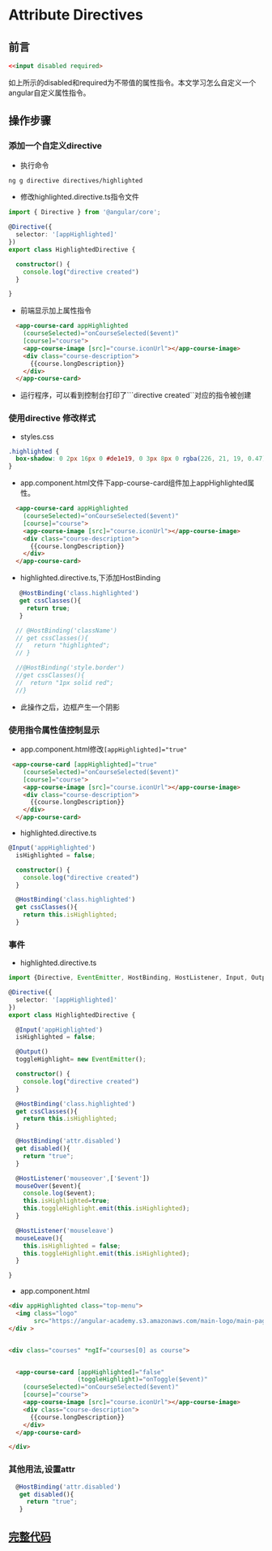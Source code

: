 # Attribute Directives

## 前言

```html
<<input disabled required>
``` 

如上所示的disabled和required为不带值的属性指令。本文学习怎么自定义一个angular自定义属性指令。

## 操作步骤

### 添加一个自定义directive 

* 执行命令

```bash
ng g directive directives/highlighted
```

* 修改highlighted.directive.ts指令文件

```typescript
import { Directive } from '@angular/core';

@Directive({
  selector: '[appHighlighted]'
})
export class HighlightedDirective {

  constructor() {
    console.log("directive created")
  }

}
```

* 前端显示加上属性指令

```html
  <app-course-card appHighlighted
    (courseSelected)="onCourseSelected($event)"
    [course]="course">
    <app-course-image [src]="course.iconUrl"></app-course-image>
    <div class="course-description">
      {{course.longDescription}}
    </div>
  </app-course-card>
```


* 运行程序，可以看到控制台打印了```directive created``对应的指令被创建


### 使用directive 修改样式

* styles.css

```css
.highlighted {
  box-shadow: 0 2px 16px 0 #de1e19, 0 3px 8px 0 rgba(226, 21, 19, 0.47), 0 6px 8px -1px #b41c18;
}
```

* app.component.html文件下app-course-card组件加上appHighlighted属性。

```html
  <app-course-card appHighlighted
    (courseSelected)="onCourseSelected($event)"
    [course]="course">
    <app-course-image [src]="course.iconUrl"></app-course-image>
    <div class="course-description">
      {{course.longDescription}}
    </div>
  </app-course-card>
```


* highlighted.directive.ts,下添加HostBinding


```typescript
   @HostBinding('class.highlighted')
   get cssClasses(){
     return true;
   }

  // @HostBinding('className')
  // get cssClasses(){
  //   return "highlighted";
  // }

  //@HostBinding('style.border')
  //get cssClasses(){
  //  return "1px solid red";
  //}
```

* 此操作之后，边框产生一个阴影

### 使用指令属性值控制显示

* app.component.html修改``[appHighlighted]="true"``

```html
 <app-course-card [appHighlighted]="true"
    (courseSelected)="onCourseSelected($event)"
    [course]="course">
    <app-course-image [src]="course.iconUrl"></app-course-image>
    <div class="course-description">
      {{course.longDescription}}
    </div>
  </app-course-card>
```

* highlighted.directive.ts

```typescript
@Input('appHighlighted')
  isHighlighted = false;

  constructor() {
    console.log("directive created")
  }

  @HostBinding('class.highlighted')
  get cssClasses(){
    return this.isHighlighted;
  }
```

### 事件

* highlighted.directive.ts

```typescript
import {Directive, EventEmitter, HostBinding, HostListener, Input, Output} from '@angular/core';

@Directive({
  selector: '[appHighlighted]'
})
export class HighlightedDirective {

  @Input('appHighlighted')
  isHighlighted = false;

  @Output()
  toggleHighlight= new EventEmitter();

  constructor() {
    console.log("directive created")
  }

  @HostBinding('class.highlighted')
  get cssClasses(){
    return this.isHighlighted;
  }

  @HostBinding('attr.disabled')
  get disabled(){
    return "true";
  }

  @HostListener('mouseover',['$event'])
  mouseOver($event){
    console.log($event);
    this.isHighlighted=true;
    this.toggleHighlight.emit(this.isHighlighted);
  }

  @HostListener('mouseleave')
  mouseLeave(){
    this.isHighlighted = false;
    this.toggleHighlight.emit(this.isHighlighted);
  }

}

```


* app.component.html

```html
<div appHighlighted class="top-menu">
  <img class="logo"
       src="https://angular-academy.s3.amazonaws.com/main-logo/main-page-logo-small-hat.png">
</div >


<div class="courses" *ngIf="courses[0] as course">


  <app-course-card [appHighlighted]="false"
                   (toggleHighlight)="onToggle($event)"
    (courseSelected)="onCourseSelected($event)"
    [course]="course">
    <app-course-image [src]="course.iconUrl"></app-course-image>
    <div class="course-description">
      {{course.longDescription}}
    </div>
  </app-course-card>

</div>
```

### 其他用法,设置attr

```typescript
  @HostBinding('attr.disabled')
   get disabled(){
     return "true";
   }
```

## [完整代码](https://github.com/qiujiahong/angular-base-examples/tree/attribute_directives)

